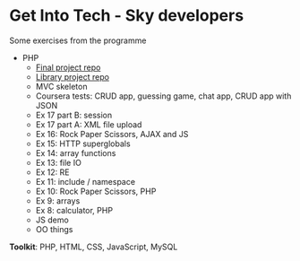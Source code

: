 # Get Into Tech - Sky developers

Some exercises from the programme

- PHP
  - [Final project repo](https://github.com/LauraCollard/sky_blog)
  - [Library project repo](https://github.com/LauraCollard/sky_library)
  - MVC skeleton
  - Coursera tests: CRUD app, guessing game, chat app, CRUD app with JSON
  - Ex 17 part B: session
  - Ex 17 part A: XML file upload
  - Ex 16: Rock Paper Scissors, AJAX and JS
  - Ex 15: HTTP superglobals
  - Ex 14: array functions
  - Ex 13: file IO
  - Ex 12: RE
  - Ex 11: include / namespace
  - Ex 10: Rock Paper Scissors, PHP
  - Ex 9: arrays
  - Ex 8: calculator, PHP
  - JS demo
  - OO things


**Toolkit**: PHP, HTML, CSS, JavaScript, MySQL
